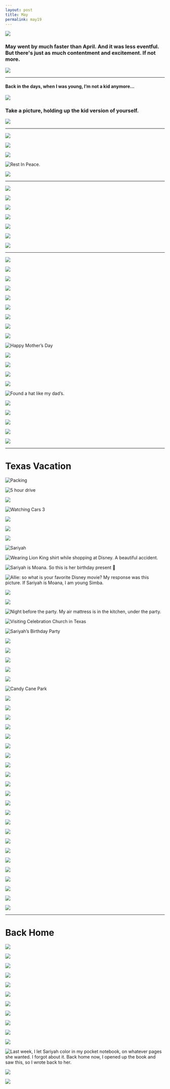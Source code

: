 ```yaml
---
layout: post
title: May
permalink: may19
---
```


![][image-1]

### May went by much faster than April. And it was less eventful. But there's just as much contentment and excitement. If not more.

![][image-2]

---- 

#### Back in the days, when I was young, I’m not a kid anymore...

![][image-3]

### Take a picture, holding up the kid version of yourself.

![][image-4]

---- 

![][image-5]

![][image-6]

![][image-7]

![Rest In Peace.][image-8]

![][image-9]

---- 

![][image-10]

![][image-11]

![][image-12]

![][image-13]

![][image-14]

![][image-15]

![][image-16]

---- 

![][image-17]

![][image-18]

![][image-19]

![][image-20]

![][image-21]

![][image-22]

![][image-23]

![][image-24]

![][image-25]

![Happy Mother’s Day][image-26]

![][image-27]

![][image-28]

![][image-29]

![][image-30]

![Found a hat like my dad’s.][image-31]

![][image-32]

![][image-33]

![][image-34]

![][image-35]

![][image-36]

---- 

# Texas Vacation

![Packing][image-37]

![5 hour drive][image-38]

![][image-39]

![Watching Cars 3][image-40]

![][image-41]

![][image-42]

![][image-43]

![Sariyah][image-44]

![Wearing Lion King shirt while shopping at Disney. A beautiful accident.][image-45]

![Sariyah is Moana. So this is her birthday present 🎁 ][image-46]

![Allie: so what is your favorite Disney movie? My response was this picture. If Sariyah is Moana, I am young Simba.][image-47]

![][image-48]

![][image-49]

![Night before the party. My air mattress is in the kitchen, under the party.][image-50]

![Visiting Celebration Church in Texas][image-51]

![Sariyah’s Birthday Party][image-52]

![][image-53]

![][image-54]

![][image-55]

![][image-56]

![][image-57]

![Candy Cane Park][image-58]

![][image-59]

![][image-60]

![][image-61]

![][image-62]

![][image-63]

![][image-64]

![][image-65]

![][image-66]

![][image-67]

![][image-68]

![][image-69]

![][image-70]

![][image-71]

![][image-72]

![][image-73]

![][image-74]

![][image-75]

![][image-76]

![][image-77]

![][image-78]

![][image-79]

![][image-80]

![][image-81]

---- 

# Back Home

![][image-82]

![][image-83]

![][image-84]

![][image-85]

![][image-86]

![][image-87]

![][image-88]

![][image-89]

![][image-90]

![][image-91]

![][image-92]

![Last week, I let Sariyah color in my pocket notebook, on whatever pages she wanted. I forgot about it. Back home now, I opened up the book and saw this, so I wrote back to her.][image-93]

![][image-94]

![][image-95]


[image-1]:	https://i.imgur.com/6e6TYFv.jpg
[image-2]:	https://i.imgur.com/A2TLb5f.jpg
[image-3]:	https://i.imgur.com/fhH1qsI.jpg
[image-4]:	https://i.imgur.com/MhiNNwU.jpg
[image-5]:	https://i.imgur.com/TkioGKk.jpg
[image-6]:	https://i.imgur.com/lvxdfkW.jpg
[image-7]:	https://i.imgur.com/k1sNlBs.jpg
[image-8]:	https://i.imgur.com/asAjb8q.jpg
[image-9]:	https://i.imgur.com/vIoKapN.jpg
[image-10]:	https://i.imgur.com/gGi8lry.jpg
[image-11]:	https://i.imgur.com/ksJSnEd.jpg
[image-12]:	https://i.imgur.com/BTcFlpq.jpg
[image-13]:	https://i.imgur.com/8xiFrmR.jpg
[image-14]:	https://i.imgur.com/cI1Bv1y.jpg
[image-15]:	https://i.imgur.com/ywja0Kq.jpg
[image-16]:	https://i.imgur.com/9GWwRVA.jpg
[image-17]:	https://i.imgur.com/FAAjIGY.jpg
[image-18]:	https://i.imgur.com/KMra43D.jpg
[image-19]:	https://i.imgur.com/ZUgz7fn.jpg
[image-20]:	https://i.imgur.com/QDO2Xts.jpg
[image-21]:	https://i.imgur.com/CJ6c3ys.jpg
[image-22]:	https://i.imgur.com/e1HFnwX.jpg
[image-23]:	https://i.imgur.com/iQXhXXT.jpg
[image-24]:	https://i.imgur.com/5DYDjYP.jpg
[image-25]:	https://i.imgur.com/u7xgd7M.jpg
[image-26]:	https://i.imgur.com/6lMbuKc.jpg
[image-27]:	https://i.imgur.com/pDpS6DS.jpg
[image-28]:	https://i.imgur.com/3GQlV1P.jpg
[image-29]:	https://i.imgur.com/vE9TDKc.jpg
[image-30]:	https://i.imgur.com/gDDcAY4.jpg
[image-31]:	https://i.imgur.com/TQ88OH6.jpg
[image-32]:	https://i.imgur.com/aKlsven.jpg
[image-33]:	https://i.imgur.com/wfzOsyA.jpg
[image-34]:	https://i.imgur.com/y0te7Rl.jpg
[image-35]:	https://i.imgur.com/oKhsatC.jpg
[image-36]:	https://i.imgur.com/E6RQLdO.jpg
[image-37]:	https://i.imgur.com/UcDeHZU.jpg
[image-38]:	https://i.imgur.com/gF1XCX5.jpg
[image-39]:	https://i.imgur.com/eqJM5O1.jpg
[image-40]:	https://i.imgur.com/yuqrMh3.jpg
[image-41]:	https://i.imgur.com/mjJxMg8.jpg
[image-42]:	https://i.imgur.com/2a6B812.jpg
[image-43]:	https://i.imgur.com/QmGR3Np.jpg
[image-44]:	https://i.imgur.com/cH01FT7.jpg
[image-45]:	https://i.imgur.com/j35Iz0j.jpg
[image-46]:	https://i.imgur.com/7MBYbCk.jpg
[image-47]:	https://i.imgur.com/RgypMDo.jpg
[image-48]:	https://i.imgur.com/7VGVmnW.jpg
[image-49]:	https://i.imgur.com/Lm88swj.jpg
[image-50]:	https://i.imgur.com/xPHzm6P.jpg
[image-51]:	https://i.imgur.com/22xhfv1.jpg
[image-52]:	https://i.imgur.com/hfACNWH.jpg
[image-53]:	https://i.imgur.com/WtxWl0b.jpg
[image-54]:	https://i.imgur.com/9UV8CfL.jpg
[image-55]:	https://i.imgur.com/gWhASBP.jpg
[image-56]:	https://i.imgur.com/IWzU1Tf.jpg
[image-57]:	https://i.imgur.com/gW2AJ7X.jpg
[image-58]:	https://i.imgur.com/zIVQa44.jpg
[image-59]:	https://i.imgur.com/hQsvmZU.jpg
[image-60]:	https://i.imgur.com/2ehGdi1.jpg
[image-61]:	https://i.imgur.com/RNfFXa5.jpg
[image-62]:	https://i.imgur.com/LnVshXM.jpg
[image-63]:	https://i.imgur.com/4jzJ4RS.jpg
[image-64]:	https://i.imgur.com/VfRhzgr.jpg
[image-65]:	https://i.imgur.com/B1Yz0l0.jpg
[image-66]:	https://i.imgur.com/EY1GkKv.jpg
[image-67]:	https://i.imgur.com/5tFWRke.jpg
[image-68]:	https://i.imgur.com/veHeRqs.jpg
[image-69]:	https://i.imgur.com/wCbeNCX.jpg
[image-70]:	https://i.imgur.com/Xls2NMt.jpg
[image-71]:	https://i.imgur.com/FD4gYad.jpg
[image-72]:	https://i.imgur.com/Wtj4QRD.jpg
[image-73]:	https://i.imgur.com/83uljbZ.jpg
[image-74]:	https://i.imgur.com/iTBaxBc.jpg
[image-75]:	https://i.imgur.com/LMmvfRH.jpg
[image-76]:	https://i.imgur.com/6e6TYFv.jpg
[image-77]:	https://i.imgur.com/k5ErIEU.jpg
[image-78]:	https://i.imgur.com/7uYEvUv.jpg
[image-79]:	https://i.imgur.com/1ApfVle.jpg
[image-80]:	https://i.imgur.com/81Hwxbr.jpg
[image-81]:	https://i.imgur.com/ZY3kX96.jpg
[image-82]:	https://i.imgur.com/MZGZhai.jpg
[image-83]:	https://i.imgur.com/Wer6KlG.jpg
[image-84]:	https://i.imgur.com/z1JtMFP.jpg
[image-85]:	https://i.imgur.com/IJOqx84.jpg
[image-86]:	https://i.imgur.com/ELuZ3np.jpg
[image-87]:	https://i.imgur.com/N6A7Wea.jpg
[image-88]:	https://i.imgur.com/dGsWN9Z.jpg
[image-89]:	https://i.imgur.com/MO3kkbm.jpg
[image-90]:	https://i.imgur.com/WPIgp1E.jpg
[image-91]:	https://i.imgur.com/WLQfqNy.jpg
[image-92]:	https://i.imgur.com/3LxuSBf.jpg
[image-93]:	https://i.imgur.com/25xxtpK.jpg
[image-94]:	https://i.imgur.com/lqK1YBY.jpg
[image-95]:	https://i.imgur.com/juDaRTJ.jpg